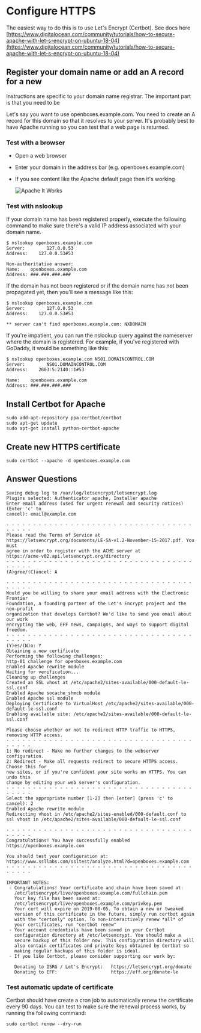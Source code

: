 # Configure HTTPS

The easiest way to do this is to use Let's Encrypt \(Certbot\). See docs here [https://www.digitalocean.com/community/tutorials/how-to-secure-apache-with-let-s-encrypt-on-ubuntu-18-04](https://www.digitalocean.com/community/tutorials/how-to-secure-apache-with-let-s-encrypt-on-ubuntu-18-04)

## Register your domain name or add an A record for a new

Instructions are specific to your domain name registrar. The important part is that you need to be

Let's say you want to use openboxes.example.com. You need to create an A record for this domain so that it resolves to your server. It's probably best to have Apache running so you can test that a web page is returned.

### Test with a browser

* Open a web browser
* Enter your domain in the address bar \(e.g. openboxes.example.com\)
* If you see content like the Apache default page then it's working

  ![Apache It Works](https://github.com/openboxes/openboxes/tree/ce29e7cd11a8a01a369e191de532c747c20c6040/img/apache-it-works.png)

### Test with nslookup

If your domain name has been registered properly, execute the following command to make sure there's a valid IP address associated with your domain name.

```text
$ nslookup openboxes.example.com
Server:        127.0.0.53
Address:    127.0.0.53#53

Non-authoritative answer:
Name:    openboxes.example.com
Address: ###.###.###.###
```

If the domain has not been registered or if the domain name has not been propagated yet, then you'll see a message like this:

```text
$ nslookup openboxes.example.com
Server:        127.0.0.53
Address:    127.0.0.53#53

** server can't find openboxes.example.com: NXDOMAIN
```

If you're impatient, you can run the nslookup query against the nameserver where the domain is registered. For example, if you've registered with GoDaddy, it would be something like this:

```text
$ nslookup openboxes.example.com NS01.DOMAINCONTROL.COM
Server:        NS01.DOMAINCONTROL.COM
Address:    2603:5:2140::1#53

Name:    openboxes.example.com
Address: ###.###.###.###
```

## Install Certbot for Apache

```text
sudo add-apt-repository ppa:certbot/certbot
sudo apt-get update
sudo apt-get install python-certbot-apache
```

## Create new HTTPS certificate

```text
sudo certbot --apache -d openboxes.example.com
```

## Answer Questions

```text
Saving debug log to /var/log/letsencrypt/letsencrypt.log
Plugins selected: Authenticator apache, Installer apache
Enter email address (used for urgent renewal and security notices) (Enter 'c' to
cancel): email@example.com

- - - - - - - - - - - - - - - - - - - - - - - - - - - - - - - - - - - - - - - -
Please read the Terms of Service at
https://letsencrypt.org/documents/LE-SA-v1.2-November-15-2017.pdf. You must
agree in order to register with the ACME server at
https://acme-v02.api.letsencrypt.org/directory
- - - - - - - - - - - - - - - - - - - - - - - - - - - - - - - - - - - - - - - -
(A)gree/(C)ancel: A

- - - - - - - - - - - - - - - - - - - - - - - - - - - - - - - - - - - - - - - -
Would you be willing to share your email address with the Electronic Frontier
Foundation, a founding partner of the Let's Encrypt project and the non-profit
organization that develops Certbot? We'd like to send you email about our work
encrypting the web, EFF news, campaigns, and ways to support digital freedom.
- - - - - - - - - - - - - - - - - - - - - - - - - - - - - - - - - - - - - - - -
(Y)es/(N)o: Y
Obtaining a new certificate
Performing the following challenges:
http-01 challenge for openboxes.example.com
Enabled Apache rewrite module
Waiting for verification...
Cleaning up challenges
Created an SSL vhost at /etc/apache2/sites-available/000-default-le-ssl.conf
Enabled Apache socache_shmcb module
Enabled Apache ssl module
Deploying Certificate to VirtualHost /etc/apache2/sites-available/000-default-le-ssl.conf
Enabling available site: /etc/apache2/sites-available/000-default-le-ssl.conf

Please choose whether or not to redirect HTTP traffic to HTTPS, removing HTTP access.
- - - - - - - - - - - - - - - - - - - - - - - - - - - - - - - - - - - - - - - -
1: No redirect - Make no further changes to the webserver configuration.
2: Redirect - Make all requests redirect to secure HTTPS access. Choose this for
new sites, or if you're confident your site works on HTTPS. You can undo this
change by editing your web server's configuration.
- - - - - - - - - - - - - - - - - - - - - - - - - - - - - - - - - - - - - - - -
Select the appropriate number [1-2] then [enter] (press 'c' to cancel): 2
Enabled Apache rewrite module
Redirecting vhost in /etc/apache2/sites-enabled/000-default.conf to ssl vhost in /etc/apache2/sites-available/000-default-le-ssl.conf

- - - - - - - - - - - - - - - - - - - - - - - - - - - - - - - - - - - - - - - -
Congratulations! You have successfully enabled https://openboxes.example.com

You should test your configuration at:
https://www.ssllabs.com/ssltest/analyze.html?d=openboxes.example.com
- - - - - - - - - - - - - - - - - - - - - - - - - - - - - - - - - - - - - - - -

IMPORTANT NOTES:
 - Congratulations! Your certificate and chain have been saved at:
   /etc/letsencrypt/live/openboxes.example.com/fullchain.pem
   Your key file has been saved at:
   /etc/letsencrypt/live/openboxes.example.com/privkey.pem
   Your cert will expire on 2019-08-05. To obtain a new or tweaked
   version of this certificate in the future, simply run certbot again
   with the "certonly" option. To non-interactively renew *all* of
   your certificates, run "certbot renew"
 - Your account credentials have been saved in your Certbot
   configuration directory at /etc/letsencrypt. You should make a
   secure backup of this folder now. This configuration directory will
   also contain certificates and private keys obtained by Certbot so
   making regular backups of this folder is ideal.
 - If you like Certbot, please consider supporting our work by:

   Donating to ISRG / Let's Encrypt:   https://letsencrypt.org/donate
   Donating to EFF:                    https://eff.org/donate-le
```

### Test automatic update of certificate

Certbot should have create a cron job to automatically renew the certificate every 90 days. You can test to make sure the renewal process works, by running the following command:

```text
sudo certbot renew --dry-run
```

